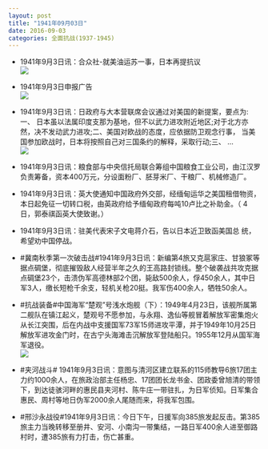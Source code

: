 ```yaml
---
layout: post
title: "1941年09月03日"
date: 2016-09-03
categories: 全面抗战(1937-1945)
---
```


<meta name="referrer" content="no-referrer" />

- 1941年9月3日讯：合众社-就美油运苏一事，日本再提抗议 <br/><img src="https://ww2.sinaimg.cn/large/aca367d8jw1f7gsk62lswj20830bvt9y.jpg" />

- 1941年9月3日申报广告 <br/><img src="https://ww4.sinaimg.cn/large/aca367d8jw1f7gqua8xjjj20pk0hk454.jpg" />

- 1941年9月3日讯：日政府与大本营联席会议通过对美国的新提案，要点为:一、 日本虽以法属印度支那为基地，但不以武力进攻附近地区;对于北方亦 然，决不发动武力进攻;二、美国对欧战的态度，应依据防卫观念行事， 当美国参加欧战时，日本将按照自己对三国条约的解释，采取行动;三、 ... <br/><img src="https://ww3.sinaimg.cn/large/aca367d8jw1f7gp3y096yj20c80aydh9.jpg" />

- 1941年9月3日讯：粮食部与中央信托局联合筹组中国粮食工业公司，由江汉罗 负责筹备，资本400万元，分设面粉厂、胚芽米厂、干粮厂、机械修造厂。 

- 1941年9月3日讯：英大使通知中国政府外交部，经缅甸运华之美国租借物资，本日起免征一切转口税，由英政府给予缅甸政府每吨10卢比之补助金。（ 4日，郭泰祺函英大使致谢。） 

- 1941年9月3日讯：驻美代表宋子文电蒋介石，告以日本近卫致函美国总 统，希望劝中国停战。 

- #冀南秋季第一次破击战#1941年9月3日讯：新编第4旅又克扈家庄、甘狼冢等据点碉堡，彻底摧毁敌人经营半年之久的王高路封锁线。整个破袭战共攻克据点碉堡23个，击溃伪军高德林部2个团，毙敌500余人，俘450余人，其中日军3人，缴长短枪千余支，轻机关枪20挺。我军伤400余人，牺牲50余人。 

- #抗战装备#中国海军“楚观”号浅水炮舰（下）：1949年4月23日，该舰所属第二舰队在镇江起义，楚观号不愿参加，与永翔、逸仙等舰冒着解放军密集炮火从长江突围，后在内战中支援国军73军15师进攻平潭，并于1949年10月25日解放军进攻金门时，在古宁头海滩击沉解放军登陆船只。1955年12月从国军海军退役。 <br/><img src="https://ww2.sinaimg.cn/large/aca367d8jw1f7g61aq3q8j20b40i377h.jpg" />

- #夹河战斗# 1941年9月3日讯：意图与清河区建立联系的115师教导6旅17团主力约1000余人，在旅政治部主任杨忠、17团团长龙书金、团政委曾旭清的带领下，到达徒骇河畔的惠民县夹河村、陈牛庄一带驻扎，为日军侦知。日军集合惠民、周村等地日伪军2000余人尾随而来，将我军包围。 

- #邢沙永战役#1941年9月3日讯：今日下午，日援军向385旅发起反击。第385旅主力当晚转移至册井、安河、小南沟一带集结，一路日军400余人进至御路村时，遭385旅有力打击，伤亡甚重。 

